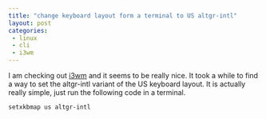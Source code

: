 ```yaml
---
title: "change keyboard layout form a terminal to US altgr-intl"
layout: post
categories:
 - linux
 - cli
 - i3wm
---
```


I am checking out [i3wm][i3wm] and it seems to be really nice. It took a while to find a way to set the altgr-intl variant of the US keyboard layout. It is actually really simple, just run the following code in a terminal.

    setxkbmap us altgr-intl

[i3wm]: http://i3wm.org
